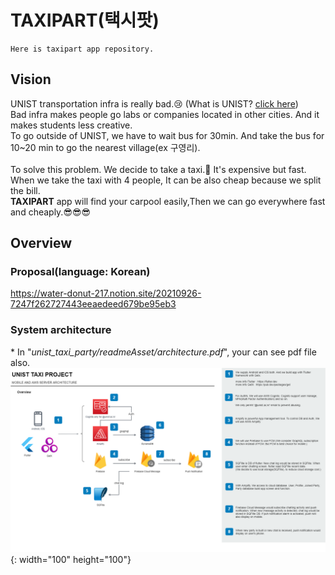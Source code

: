 # TAXIPART(택시팟)
~~~
Here is taxipart app repository.
~~~
## Vision
UNIST transportation infra is really bad.😢 (What is UNIST? <a href = "https://www.unist.ac.kr/">click here</a>)<br>
Bad infra makes people go labs or companies located in other cities. And it makes students less creative.<br>
To go outside of UNIST, we have to wait bus for 30min. And take the bus for 10~20 min to go the nearest village(ex 구영리).<br>
<br>
To solve this problem. We decide to take a taxi.🚕 It's expensive but fast. When we take the taxi with 4 people, It can be also cheap because we split the bill.<br>
**TAXIPART** app will find your carpool easily,Then we can go everywhere fast and cheaply.😎😎😎<br>

## Overview
### Proposal(language: Korean)
https://water-donut-217.notion.site/20210926-7247f262727443eeaedeed679be95eb3

### System architecture
\* In "*unist_taxi_party/readmeAsset/architecture.pdf*", your can see pdf file also.
![title](/readmeAsset/architecture.png){: width="100" height="100"}
